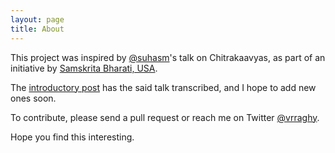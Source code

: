 ```yaml
---
layout: page
title: About
---
```


This project was inspired by [@suhasm](https://twitter.com/suhasm)'s talk on Chitrakaavyas, as part of an initiative by [Samskrita Bharati, USA](https://www.youtube.com/user/SamskritaBharatiUSA).

The [introductory post](/2020/04/04/test-page/) has the said talk transcribed, and I hope to add new ones soon.

To contribute, please send a pull request or reach me on Twitter [@vrraghy](https://twitter.com/vrraghy).

Hope you find this interesting.